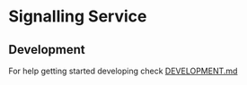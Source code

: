 # Signalling Service

## Development

For help getting started developing check [DEVELOPMENT.md](DEVELOPMENT.md)
